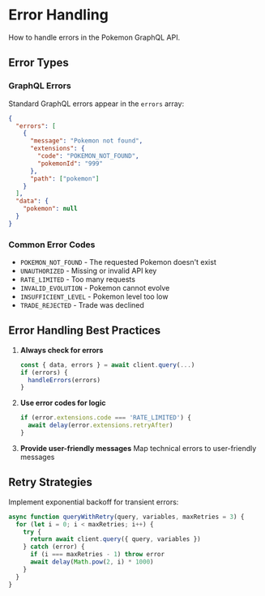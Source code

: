 # Error Handling

How to handle errors in the Pokemon GraphQL API.

## Error Types

### GraphQL Errors

Standard GraphQL errors appear in the `errors` array:

```json
{
  "errors": [
    {
      "message": "Pokemon not found",
      "extensions": {
        "code": "POKEMON_NOT_FOUND",
        "pokemonId": "999"
      },
      "path": ["pokemon"]
    }
  ],
  "data": {
    "pokemon": null
  }
}
```

### Common Error Codes

- `POKEMON_NOT_FOUND` - The requested Pokemon doesn't exist
- `UNAUTHORIZED` - Missing or invalid API key
- `RATE_LIMITED` - Too many requests
- `INVALID_EVOLUTION` - Pokemon cannot evolve
- `INSUFFICIENT_LEVEL` - Pokemon level too low
- `TRADE_REJECTED` - Trade was declined

## Error Handling Best Practices

1. **Always check for errors**
   ```javascript
   const { data, errors } = await client.query(...)
   if (errors) {
     handleErrors(errors)
   }
   ```

2. **Use error codes for logic**
   ```javascript
   if (error.extensions.code === 'RATE_LIMITED') {
     await delay(error.extensions.retryAfter)
   }
   ```

3. **Provide user-friendly messages**
   Map technical errors to user-friendly messages

## Retry Strategies

Implement exponential backoff for transient errors:

```javascript
async function queryWithRetry(query, variables, maxRetries = 3) {
  for (let i = 0; i < maxRetries; i++) {
    try {
      return await client.query({ query, variables })
    } catch (error) {
      if (i === maxRetries - 1) throw error
      await delay(Math.pow(2, i) * 1000)
    }
  }
}
```